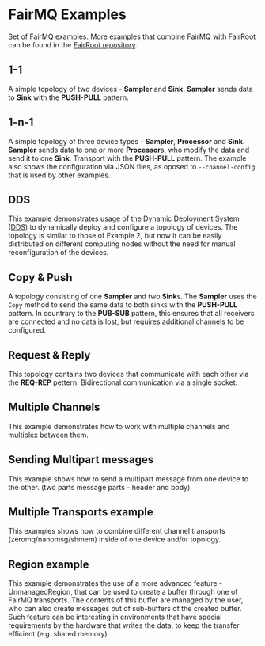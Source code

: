 # FairMQ Examples

Set of FairMQ examples. More examples that combine FairMQ with FairRoot can be found in the [FairRoot repository](https://github.com/FairRootGroup/FairRoot/tree/dev/examples/).

## 1-1

A simple topology of two devices - **Sampler** and **Sink**. **Sampler** sends data to **Sink** with the **PUSH-PULL** pattern.


## 1-n-1

A simple topology of three device types - **Sampler**, **Processor** and **Sink**. **Sampler** sends data to one or more **Processor**s, who modify the data and send it to one **Sink**. Transport with the **PUSH-PULL** pattern. The example also shows the configuration via JSON files, as oposed to `--channel-config` that is used by other examples.


## DDS

This example demonstrates usage of the Dynamic Deployment System ([DDS](http://dds.gsi.de/)) to dynamically deploy and configure a topology of devices. The topology is similar to those of Example 2, but now it can be easily distributed on different computing nodes without the need for manual reconfiguration of the devices.


## Copy & Push

A topology consisting of one **Sampler** and two **Sink**s. The **Sampler** uses the `Copy` method to send the same data to both sinks with the **PUSH-PULL** pattern. In countrary to the **PUB-SUB** pattern, this ensures that all receivers are connected and no data is lost, but requires additional channels to be configured.


## Request & Reply

This topology contains two devices that communicate with each other via the **REQ-REP** pettern. Bidirectional communication via a single socket.


## Multiple Channels

This example demonstrates how to work with multiple channels and multiplex between them.


## Sending Multipart messages

This example shows how to send a multipart message from one device to the other. (two parts message parts - header and body).


## Multiple Transports example

This examples shows how to combine different channel transports (zeromq/nanomsg/shmem) inside of one device and/or topology.

## Region example

This example demonstrates the use of a more advanced feature - UnmanagedRegion, that can be used to create a buffer through one of FairMQ transports. The contents of this buffer are managed by the user, who can also create messages out of sub-buffers of the created buffer. Such feature can be interesting in environments that have special requirements by the hardware that writes the data, to keep the transfer efficient (e.g. shared memory).
